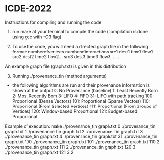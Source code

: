 # ICDE-2022

Instructions for compiling and running the code

1) run make at your terminal to compile the code (compilation is done using gcc with -O3 flag)

2) To use the code, you will need a directed graph file in the following format:
numberofvertices
numberofinteractions
src1 dest1 time1 flow1...
src2 dest2 time2 flow2...
src3 dest3 time3 flow3...
...

An example graph file (graph.txt) is given in this distribution

3) Running ./provenance_tin <graph file> <method> (method arguments)
- the following algorithms are run and their provenance information is shown at the output
0: 	No Provenance (baseline)
1:	Least Recently Born
2:	Most Recently Born
3:	LIFO
4:	FIFO
31:	LIFO with path tracking
100:	Proportional (Dense Vectors)
101:	Proportional (Sparse Vectors)
110:	Proportional (From Selected Vertices) 
111:	Proportional (From Groups of Vertices)
120:	Window-based Proportional 
121:	Budget-based Proportional

Example of execution:
make
./provenance_tin graph.txt 0
./provenance_tin graph.txt 1
./provenance_tin graph.txt 2
./provenance_tin graph.txt 3
./provenance_tin graph.txt 4
./provenance_tin graph.txt 31
./provenance_tin graph.txt 100
./provenance_tin graph.txt 101
./provenance_tin graph.txt 110 2
./provenance_tin graph.txt 111 2
./provenance_tin graph.txt 120 3
./provenance_tin graph.txt 121 3 2
